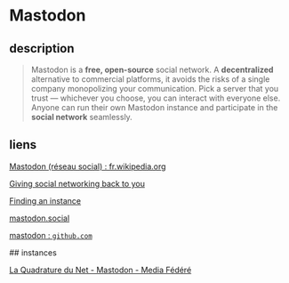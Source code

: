 # Mastodon

## description

> Mastodon is a **free, open-source** social network. A **decentralized** alternative to commercial platforms, it avoids the
> risks of a single company monopolizing your communication. Pick a server that you trust — whichever you choose, you
> can interact with everyone else. Anyone can run their own Mastodon instance and participate in the **social network**
> seamlessly.

## liens

[Mastodon (réseau social) : fr.wikipedia.org](https://fr.wikipedia.org/wiki/Mastodon_(r%C3%A9seau_social))

[Giving social networking back to you](https://joinmastodon.org/)

[Finding an instance](https://instances.mastodon.xyz/)

[mastodon.social](https://mastodon.social/about)

[mastodon : `github.com`](https://github.com/tootsuite/mastodon)

## instances

[La Quadrature du Net - Mastodon - Media Fédéré](https://mamot.fr/about)
